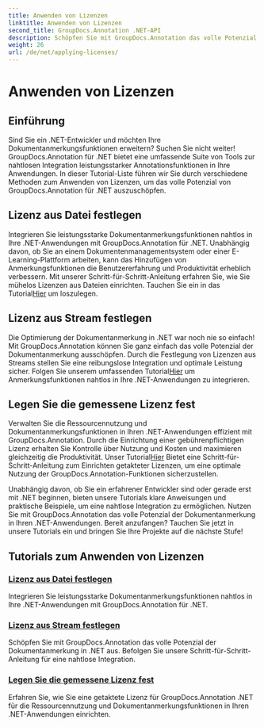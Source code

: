 ```yaml
---
title: Anwenden von Lizenzen
linktitle: Anwenden von Lizenzen
second_title: GroupDocs.Annotation .NET-API
description: Schöpfen Sie mit GroupDocs.Annotation das volle Potenzial der Dokumentanmerkung in .NET aus. Befolgen Sie unsere Schritt-für-Schritt-Anleitungen für eine nahtlose Integration.
weight: 26
url: /de/net/applying-licenses/
---
```


# Anwenden von Lizenzen

## Einführung

Sind Sie ein .NET-Entwickler und möchten Ihre Dokumentanmerkungsfunktionen erweitern? Suchen Sie nicht weiter! GroupDocs.Annotation für .NET bietet eine umfassende Suite von Tools zur nahtlosen Integration leistungsstarker Annotationsfunktionen in Ihre Anwendungen. In dieser Tutorial-Liste führen wir Sie durch verschiedene Methoden zum Anwenden von Lizenzen, um das volle Potenzial von GroupDocs.Annotation für .NET auszuschöpfen.

## Lizenz aus Datei festlegen
Integrieren Sie leistungsstarke Dokumentanmerkungsfunktionen nahtlos in Ihre .NET-Anwendungen mit GroupDocs.Annotation für .NET. Unabhängig davon, ob Sie an einem Dokumentenmanagementsystem oder einer E-Learning-Plattform arbeiten, kann das Hinzufügen von Anmerkungsfunktionen die Benutzererfahrung und Produktivität erheblich verbessern. Mit unserer Schritt-für-Schritt-Anleitung erfahren Sie, wie Sie mühelos Lizenzen aus Dateien einrichten. Tauchen Sie ein in das Tutorial[Hier](./set-license-from-file/) um loszulegen.

## Lizenz aus Stream festlegen
 Die Optimierung der Dokumentanmerkung in .NET war noch nie so einfach! Mit GroupDocs.Annotation können Sie ganz einfach das volle Potenzial der Dokumentanmerkung ausschöpfen. Durch die Festlegung von Lizenzen aus Streams stellen Sie eine reibungslose Integration und optimale Leistung sicher. Folgen Sie unserem umfassenden Tutorial[Hier](./set-license-from-stream/) um Anmerkungsfunktionen nahtlos in Ihre .NET-Anwendungen zu integrieren.

## Legen Sie die gemessene Lizenz fest
Verwalten Sie die Ressourcennutzung und Dokumentanmerkungsfunktionen in Ihren .NET-Anwendungen effizient mit GroupDocs.Annotation. Durch die Einrichtung einer gebührenpflichtigen Lizenz erhalten Sie Kontrolle über Nutzung und Kosten und maximieren gleichzeitig die Produktivität. Unser Tutorial[Hier](./set-metered-license/) Bietet eine Schritt-für-Schritt-Anleitung zum Einrichten getakteter Lizenzen, um eine optimale Nutzung der GroupDocs.Annotation-Funktionen sicherzustellen.

Unabhängig davon, ob Sie ein erfahrener Entwickler sind oder gerade erst mit .NET beginnen, bieten unsere Tutorials klare Anweisungen und praktische Beispiele, um eine nahtlose Integration zu ermöglichen. Nutzen Sie mit GroupDocs.Annotation das volle Potenzial der Dokumentanmerkung in Ihren .NET-Anwendungen. Bereit anzufangen? Tauchen Sie jetzt in unsere Tutorials ein und bringen Sie Ihre Projekte auf die nächste Stufe!

## Tutorials zum Anwenden von Lizenzen
### [Lizenz aus Datei festlegen](./set-license-from-file/)
Integrieren Sie leistungsstarke Dokumentanmerkungsfunktionen nahtlos in Ihre .NET-Anwendungen mit GroupDocs.Annotation für .NET.
### [Lizenz aus Stream festlegen](./set-license-from-stream/)
Schöpfen Sie mit GroupDocs.Annotation das volle Potenzial der Dokumentanmerkung in .NET aus. Befolgen Sie unsere Schritt-für-Schritt-Anleitung für eine nahtlose Integration.
### [Legen Sie die gemessene Lizenz fest](./set-metered-license/)
Erfahren Sie, wie Sie eine getaktete Lizenz für GroupDocs.Annotation .NET für die Ressourcennutzung und Dokumentanmerkungsfunktionen in Ihren .NET-Anwendungen einrichten.